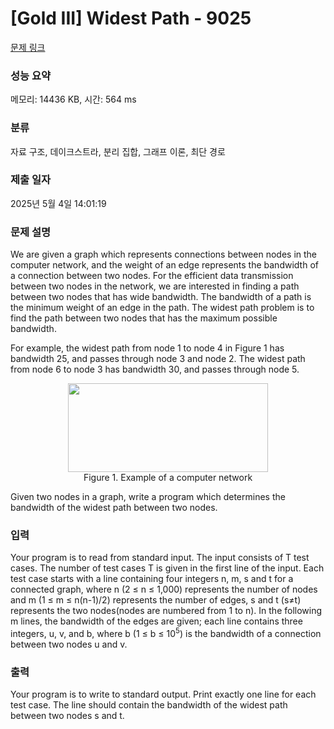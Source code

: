 # [Gold III] Widest Path - 9025 

[문제 링크](https://www.acmicpc.net/problem/9025) 

### 성능 요약

메모리: 14436 KB, 시간: 564 ms

### 분류

자료 구조, 데이크스트라, 분리 집합, 그래프 이론, 최단 경로

### 제출 일자

2025년 5월 4일 14:01:19

### 문제 설명

<p>We are given a graph which represents connections between nodes in the computer network, and the weight of an edge represents the bandwidth of a connection between two nodes. For the efficient data transmission between two nodes in the network, we are interested in finding a path between two nodes that has wide bandwidth. The bandwidth of a path is the minimum weight of an edge in the path. The widest path problem is to find the path between two nodes that has the maximum possible bandwidth.</p>

<p>For example, the widest path from node 1 to node 4 in Figure 1 has bandwidth 25, and passes through node 3 and node 2. The widest path from node 6 to node 3 has bandwidth 30, and passes through node 5.</p>

<p style="text-align: center;"><img alt="" src="https://onlinejudgeimages.s3.amazonaws.com/problem/9025/%EC%8A%A4%ED%81%AC%EB%A6%B0%EC%83%B7%202017-01-03%20%EC%98%A4%ED%9B%84%206.05.48.png" style="height:142px; width:320px"><br>
Figure 1. Example of a computer network</p>

<p>Given two nodes in a graph, write a program which determines the bandwidth of the widest path between two nodes.</p>

### 입력 

 <p>Your program is to read from standard input. The input consists of T test cases. The number of test cases T is given in the first line of the input. Each test case starts with a line containing four integers n, m, s and t for a connected graph, where n (2 ≤ n ≤ 1,000) represents the number of nodes and m (1 ≤ m ≤ n(n-1)/2) represents the number of edges, s and t (s≠t) represents the two nodes(nodes are numbered from 1 to n). In the following m lines, the bandwidth of the edges are given; each line contains three integers, u, v, and b, where b (1 ≤ b ≤ 10<sup>5</sup>) is the bandwidth of a connection between two nodes u and v.</p>

### 출력 

 <p>Your program is to write to standard output. Print exactly one line for each test case. The line should contain the bandwidth of the widest path between two nodes s and t.</p>

